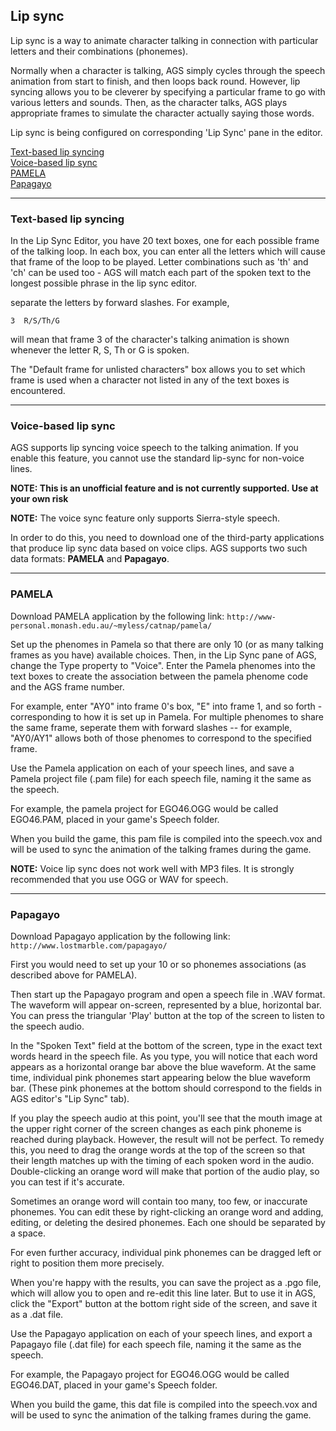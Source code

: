 Lip sync
--------

Lip sync is a way to animate character talking in connection with
particular letters and their combinations (phonemes).

Normally when a character is talking, AGS simply cycles through the
speech animation from start to finish, and then loops back round.
However, lip syncing allows you to be cleverer by specifying a
particular frame to go with various letters and sounds. Then, as the
character talks, AGS plays appropriate frames to simulate the character
actually saying those words.

Lip sync is being configured on corresponding 'Lip Sync' pane in the
editor.

[Text-based lip syncing](#text-based-lip-syncing)<br>
[Voice-based lip sync](#voice-based-lip-sync)<br>
[PAMELA](#pamela)<br>
[Papagayo](#papagayo)

---

### Text-based lip syncing

In the Lip Sync Editor, you have 20 text boxes, one for each possible
frame of the talking loop. In each box, you can enter all the letters
which will cause that frame of the loop to be played. Letter
combinations such as 'th' and 'ch' can be used too - AGS will match each
part of the spoken text to the longest possible phrase in the lip sync
editor.

separate the letters by forward slashes. For example,

    3  R/S/Th/G

will mean that frame 3 of the character's talking animation is shown
whenever the letter R, S, Th or G is spoken.

The "Default frame for unlisted characters" box allows you to set which
frame is used when a character not listed in any of the text boxes is
encountered.

---

### Voice-based lip sync

AGS supports lip syncing voice speech to the talking animation. If you
enable this feature, you cannot use the standard lip-sync for non-voice
lines.

**NOTE: This is an unofficial feature and is not currently supported.
Use at your own risk**

**NOTE:** The voice sync feature only supports Sierra-style speech.

In order to do this, you need to download one of the third-party
applications that produce lip sync data based on voice clips. AGS
supports two such data formats: **PAMELA** and **Papagayo**.

---

### PAMELA

Download PAMELA application by the following link:
`http://www-personal.monash.edu.au/~myless/catnap/pamela/`

Set up the phenomes in Pamela so that there are only 10 (or as many
talking frames as you have) available choices. Then, in the Lip Sync
pane of AGS, change the Type property to "Voice". Enter the Pamela
phenomes into the text boxes to create the association between the
pamela phenome code and the AGS frame number.

For example, enter "AY0" into frame 0's box, "E" into frame 1, and so
forth - corresponding to how it is set up in Pamela. For multiple
phenomes to share the same frame, seperate them with forward slashes --
for example, "AY0/AY1" allows both of those phenomes to correspond to
the specified frame.

Use the Pamela application on each of your speech lines, and save a
Pamela project file (.pam file) for each speech file, naming it the same
as the speech.

For example, the pamela project for EGO46.OGG would be called EGO46.PAM,
placed in your game's Speech folder.

When you build the game, this pam file is compiled into the speech.vox
and will be used to sync the animation of the talking frames during the
game.

**NOTE:** Voice lip sync does not work well with MP3 files. It is
strongly recommended that you use OGG or WAV for speech.

---

### Papagayo

Download Papagayo application by the following link:
`http://www.lostmarble.com/papagayo/`

First you would need to set up your 10 or so phonemes associations (as
described above for PAMELA).

Then start up the Papagayo program and open a speech file in .WAV
format. The waveform will appear on-screen, represented by a blue,
horizontal bar. You can press the triangular 'Play' button at the top of
the screen to listen to the speech audio.

In the "Spoken Text" field at the bottom of the screen, type in the
exact text words heard in the speech file. As you type, you will notice
that each word appears as a horizontal orange bar above the blue
waveform. At the same time, individual pink phonemes start appearing
below the blue waveform bar. (These pink phonemes at the bottom should
correspond to the fields in AGS editor's "Lip Sync" tab).

If you play the speech audio at this point, you'll see that the mouth
image at the upper right corner of the screen changes as each pink
phoneme is reached during playback. However, the result will not be
perfect. To remedy this, you need to drag the orange words at the top of
the screen so that their length matches up with the timing of each
spoken word in the audio. Double-clicking an orange word will make that
portion of the audio play, so you can test if it's accurate.

Sometimes an orange word will contain too many, too few, or inaccurate
phonemes. You can edit these by right-clicking an orange word and
adding, editing, or deleting the desired phonemes. Each one should be
separated by a space.

For even further accuracy, individual pink phonemes can be dragged left
or right to position them more precisely.

When you're happy with the results, you can save the project as a .pgo
file, which will allow you to open and re-edit this line later. But to
use it in AGS, click the "Export" button at the bottom right side of the
screen, and save it as a .dat file.

Use the Papagayo application on each of your speech lines, and export a
Papagayo file (.dat file) for each speech file, naming it the same as
the speech.

For example, the Papagayo project for EGO46.OGG would be called
EGO46.DAT, placed in your game's Speech folder.

When you build the game, this dat file is compiled into the speech.vox
and will be used to sync the animation of the talking frames during the
game.
